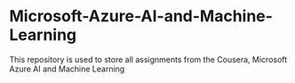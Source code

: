 # Microsoft-Azure-AI-and-Machine-Learning
This repository is used to store all assignments from the Cousera, Microsoft Azure AI and Machine Learning
